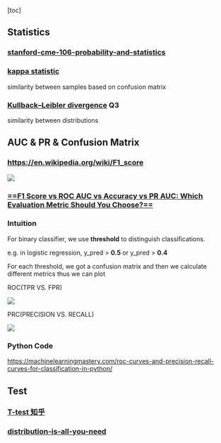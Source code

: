 [toc]

## Statistics

### [stanford-cme-106-probability-and-statistics](https://github.com/shervinea/stanford-cme-106-probability-and-statistics)



### [kappa statistic](http://sofasofa.io/forum_main_post.php?postid=1000321)

similarity between samples based on confusion matrix

### [Kullback–Leibler divergence](https://github.com/LuchaoQi/HW_JHU/blob/master/machine%20learning_deep%20learning/hw1/DeepLearning_Fall2019_hw1.pdf) Q3

similarity between distributions



## AUC & PR & Confusion Matrix



### https://en.wikipedia.org/wiki/F1_score



![](https://i.loli.net/2020/08/28/nUZ6DvgG7WMuFsO.png)



### [==F1 Score vs ROC AUC vs Accuracy vs PR AUC: Which Evaluation Metric Should You Choose?==](https://neptune.ai/blog/f1-score-accuracy-roc-auc-pr-auc)







### Intuition



For binary classifier, we use **threshold** to distinguish classifications.

e.g. in logistic regression, y_pred > **0.5**  or y_pred > **0.4**

For each threshold, we got a confusion matrix and then we calculate different metrics thus we can plot 

ROC(TPR VS. FPR)

![](https://i.loli.net/2020/08/28/5v8HcaZu7xzKPA6.png)

 PRC(PRECISION VS. RECALL)

![](https://i.loli.net/2020/08/28/p9oAmlrTgsZEuzv.png)



### Python Code



https://machinelearningmastery.com/roc-curves-and-precision-recall-curves-for-classification-in-python/





## Test



### [T-test 知乎](https://zhuanlan.zhihu.com/p/38243421)



### [distribution-is-all-you-need](https://github.com/graykode/distribution-is-all-you-need)